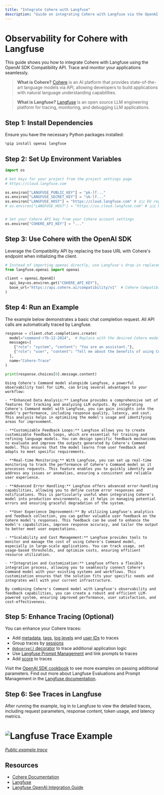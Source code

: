 ```yaml
---
title: "Integrate Cohere with Langfuse"
description: "Guide on integrating Cohere with Langfuse via the OpenAI SDK for observability and debugging."
---
```


# Observability for Cohere with Langfuse

This guide shows you how to integrate Cohere with Langfuse using the OpenAI SDK Compatibility API. Trace and monitor your applications seamlessly.

> **What is Cohere?** [Cohere](https://docs.cohere.com/docs/) is an AI platform that provides state-of-the-art language models via API, allowing developers to build applications with natural language understanding capabilities.

> **What is Langfuse?** [Langfuse](https://langfuse.com) is an open source LLM engineering platform for tracing, monitoring, and debugging LLM applications.

## Step 1: Install Dependencies

Ensure you have the necessary Python packages installed:


```python
%pip install openai langfuse
```

## Step 2: Set Up Environment Variables


```python
import os

# Get keys for your project from the project settings page
# https://cloud.langfuse.com

os.environ["LANGFUSE_PUBLIC_KEY"] = "pk-lf..." 
os.environ["LANGFUSE_SECRET_KEY"] = "sk-lf..." 
os.environ["LANGFUSE_HOST"] = "https://cloud.langfuse.com" # 🇪🇺 EU region
# os.environ["LANGFUSE_HOST"] = "https://us.cloud.langfuse.com" # 🇺🇸 US region


# Set your Cohere API key from your Cohere account settings
os.environ["COHERE_API_KEY"] = "..."

```

## Step 3: Use Cohere with the OpenAI SDK

Leverage the Compatibility API by replacing the base URL with Cohere's endpoint when initializing the client.


```python
# Instead of importing openai directly, use Langfuse's drop-in replacement
from langfuse.openai import openai

client = openai.OpenAI(
  api_key=os.environ.get("COHERE_API_KEY"),
  base_url="https://api.cohere.ai/compatibility/v1"  # Cohere Compatibility API endpoint
)
```

## Step 4: Run an Example

The example below demonstrates a basic chat completion request. All API calls are automatically traced by Langfuse.


```python
response = client.chat.completions.create(
  model="command-r7b-12-2024",  # Replace with the desired Cohere model
  messages=[
    {"role": "system", "content": "You are an assistant."},
    {"role": "user", "content": "Tell me about the benefits of using Cohere with Langfuse."}
  ],
  name="Cohere-Trace"
)

print(response.choices[0].message.content)

```

    Using Cohere's Command model alongside Langfuse, a powerful observability tool for LLMs, can bring several advantages to your workflow:
    
    - **Enhanced Data Analysis:** Langfuse provides a comprehensive set of features for tracking and analyzing LLM outputs. By integrating Cohere's Command model with Langfuse, you can gain insights into the model's performance, including response quality, latency, and cost. This analysis helps in optimizing the model's usage and identifying areas for improvement.
    
    - **Customizable Feedback Loops:** Langfuse allows you to create customizable feedback loops, which are essential for training and refining language models. You can design specific feedback mechanisms to evaluate and improve the outputs generated by Cohere's Command model. This ensures that the model learns from user feedback and adapts to meet specific requirements.
    
    - **Real-time Monitoring:** With Langfuse, you can set up real-time monitoring to track the performance of Cohere's Command model as it processes requests. This feature enables you to quickly identify and address any issues or anomalies, ensuring a consistent and reliable user experience.
    
    - **Advanced Error Handling:** Langfuse offers advanced error-handling capabilities, allowing you to define custom error responses and notifications. This is particularly useful when integrating Cohere's model into production environments, as it helps in managing potential errors and ensuring graceful degradation of the system.
    
    - **User Experience Improvement:** By utilizing Langfuse's analytics and feedback collection, you can gather valuable user feedback on the Cohere model's responses. This feedback can be used to enhance the model's capabilities, improve response accuracy, and tailor the output to better meet user expectations.
    
    - **Scalability and Cost Management:** Langfuse provides tools to monitor and manage the cost of using Cohere's Command model, especially in large-scale applications. You can track usage, set usage-based thresholds, and optimize costs, ensuring efficient resource utilization.
    
    - **Integration and Customization:** Langfuse offers a flexible integration process, allowing you to seamlessly connect Cohere's Command model with your existing systems and workflows. This customization ensures that the solution fits your specific needs and integrates well with your current infrastructure.
    
    By combining Cohere's Command model with Langfuse's observability and feedback capabilities, you can create a robust and efficient LLM-powered system, ensuring improved performance, user satisfaction, and cost-effectiveness.


## Step 5: Enhance Tracing (Optional)

You can enhance your Cohere traces:

- Add [metadata](https://langfuse.com/docs/tracing-features/metadata), [tags](https://langfuse.com/docs/tracing-features/tags), [log levels](https://langfuse.com/docs/tracing-features/log-levels) and [user IDs](https://langfuse.com/docs/tracing-features/users) to traces
- Group traces by [sessions](https://langfuse.com/docs/tracing-features/sessions)
- [`@observe()` decorator](https://langfuse.com/docs/sdk/python/decorators) to trace additional application logic
- Use [Langfuse Prompt Management](https://langfuse.com/docs/prompts/get-started) and link prompts to traces
- Add [score](https://langfuse.com/docs/scores/custom) to traces

Visit the [OpenAI SDK cookbook](https://langfuse.com/docs/integrations/openai/python/examples) to see more examples on passing additional parameters.
Find out more about Langfuse Evaluations and Prompt Management in the [Langfuse documentation](https://langfuse.com/docs).


## Step 6: See Traces in Langfuse

After running the example, log in to Langfuse to view the detailed traces, including request parameters, response content, token usage, and latency metrics.

# <img src="https://langfuse.com/images/cookbook/integration_cohere/cohere-example-trace.png" alt="Langfuse Trace Example" style="border-radius: 8px;" />

_[Public example trace](https://cloud.langfuse.com/project/cloramnkj0002jz088vzn1ja4/traces/17d82424-f22f-46d1-a63b-6ec3e2c3da1e?timestamp=2025-03-05T11%3A35%3A26.398Z&observation=490e73b2-fdf5-40ad-95d7-a1d0bd054e0e)_

## Resources

- [Cohere Documentation](https://docs.cohere.com/docs/compatibility-api)
- [Langfuse](https://langfuse.com)
- [Langfuse OpenAI Integration Guide](https://langfuse.com/docs/integrations/openai/python/get-started)
